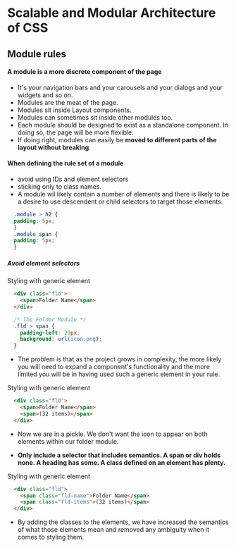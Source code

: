 # Scalable and Modular Architecture of CSS

## Module rules

#### A module is a more discrete component of the page

- It's your navigation bars and your carousels and your dialogs and your widgets and so on.
- Modules are the meat of the page.
- Modules sit inside Layout components.
- Modules can sometimes sit inside other modules too.
- Each module should be designed to exist as a standalone component. In doing so, the page will be more flexible.
- If doing right, modules can easily be **moved to different parts of the layout without breaking**.

#### When defining the rule set of a module

- avoid using IDs and element selectors
- sticking only to class names.
- A module wil likely contain a number of elements and there is likely to be a desire to use descendent or child selectors to target those elements.
```CSS
  .module > h2 {
  padding: 5px;
  }
  .module span {
  padding: 5px;
  }
```

##### Avoid element selectors
Styling with generic element
```html
  <div class="fld">
    <span>Folder Name</span>
  </div>
```
```CSS
  /* The Folder Module */
  .fld > span {
    padding-left: 20px;
    background: url(icon.png);
  }
```

- The problem is that as the project grows in complexity, the more likely you will need to expand a component's functionality and the more limited you will be in having used such a generic element in your rule.

Styling with generic element
```html
  <div class="fld">
    <span>Folder Name</span>
    <span>(32 items)</span>
  </div>
```

- Now we are in a pickle. We don't want the icon to appear on both elements within our folder module.

- **Only include a selector that includes semantics. A span or div holds none. A heading has some. A class defined on an element has plenty.**

Styling with generic element
```html
  <div class="fld">
    <span class="fld-name">Folder Name</span>
    <span class="fld-items">(32 items)</span>
  </div>
```
- By adding the classes to the elements, we have increased the semantics of what those elements mean and removed any ambiguity when it comes to styling them.
